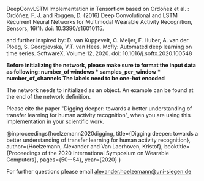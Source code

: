 DeepConvLSTM Implementation in Tensorflow based on Ordoñez et al. :
Ordóñez, F. J. and Roggen, D. (2016) Deep Convolutional and LSTM Recurrent Neural Networks for Multimodal Wearable
Activity Recognition, Sensors, 16(1). doi: 10.3390/s16010115.

and further inspired by: D. van Kuppevelt, C. Meijer, F. Huber, A. van der Ploeg, S. Georgievska, V.T. van Hees. Mcfly:
Automated deep learning on time series. SoftwareX, Volume 12, 2020. doi: 10.1016/j.softx.2020.100548

**Before initializing the network, please make sure to format the input data as following:
number_of windows * samples_per_window * number_of_channels**
**The labels need to be one-hot encoded**

The network needs to initialized as an object. An example can be found at the end of the network definition.


Please cite the paper "Digging deeper: towards a better understanding of transfer learning for human activity recognition", when you are using this implementation in your scientific work. 

@inproceedings{hoelzemann2020digging,
  title={Digging deeper: towards a better understanding of transfer learning for human activity recognition},
  author={Hoelzemann, Alexander and Van Laerhoven, Kristof},
  booktitle={Proceedings of the 2020 International Symposium on Wearable Computers},
  pages={50--54},
  year={2020}
}

For further questions please email alexander.hoelzemann@uni-siegen.de

